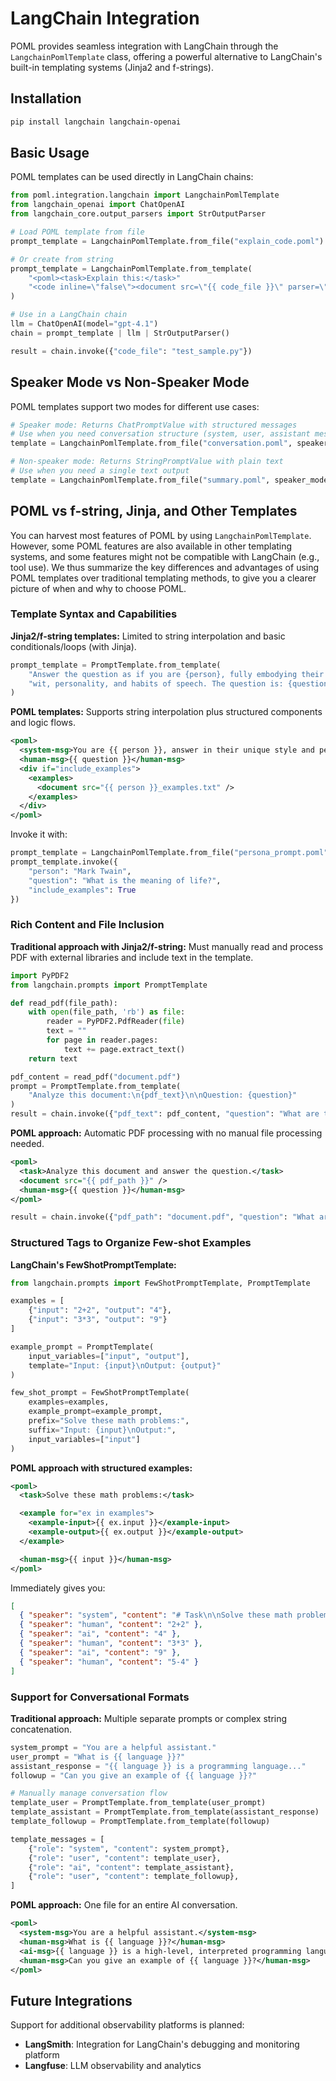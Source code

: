 # LangChain Integration

POML provides seamless integration with LangChain through the `LangchainPomlTemplate` class, offering a powerful alternative to LangChain's built-in templating systems (Jinja2 and f-strings).

## Installation

```bash
pip install langchain langchain-openai
```

## Basic Usage

POML templates can be used directly in LangChain chains:

```python
from poml.integration.langchain import LangchainPomlTemplate
from langchain_openai import ChatOpenAI
from langchain_core.output_parsers import StrOutputParser

# Load POML template from file
prompt_template = LangchainPomlTemplate.from_file("explain_code.poml")

# Or create from string
prompt_template = LangchainPomlTemplate.from_template(
    "<poml><task>Explain this:</task>"
    "<code inline=\"false\"><document src=\"{{ code_file }}\" parser=\"txt\" /></code></poml>"
)

# Use in a LangChain chain
llm = ChatOpenAI(model="gpt-4.1")
chain = prompt_template | llm | StrOutputParser()

result = chain.invoke({"code_file": "test_sample.py"})
```

## Speaker Mode vs Non-Speaker Mode

POML templates support two modes for different use cases:

```python
# Speaker mode: Returns ChatPromptValue with structured messages
# Use when you need conversation structure (system, user, assistant messages)
template = LangchainPomlTemplate.from_file("conversation.poml", speaker_mode=True)

# Non-speaker mode: Returns StringPromptValue with plain text
# Use when you need a single text output
template = LangchainPomlTemplate.from_file("summary.poml", speaker_mode=False)
```

## POML vs f-string, Jinja, and Other Templates

You can harvest most features of POML by using `LangchainPomlTemplate`. However, some POML features are also available in other templating systems, and some features might not be compatible with LangChain (e.g., tool use). We thus summarize the key differences and advantages of using POML templates over traditional templating methods, to give you a clearer picture of when and why to choose POML.

### Template Syntax and Capabilities

**Jinja2/f-string templates:** Limited to string interpolation and basic conditionals/loops (with Jinja).

```python
prompt_template = PromptTemplate.from_template(
    "Answer the question as if you are {person}, fully embodying their style, "
    "wit, personality, and habits of speech. The question is: {question}"
)
```

**POML templates:** Supports string interpolation plus structured components and logic flows.

```xml
<poml>
  <system-msg>You are {{ person }}, answer in their unique style and personality.</system-msg>
  <human-msg>{{ question }}</human-msg>
  <div if="include_examples">
    <examples>
      <document src="{{ person }}_examples.txt" />
    </examples>
  </div>
</poml>
```

Invoke it with:

```python
prompt_template = LangchainPomlTemplate.from_file("persona_prompt.poml")
prompt_template.invoke({
    "person": "Mark Twain",
    "question": "What is the meaning of life?",
    "include_examples": True
})
```

### Rich Content and File Inclusion

**Traditional approach with Jinja2/f-string:** Must manually read and process PDF with external libraries and include text in the template.

```python
import PyPDF2
from langchain.prompts import PromptTemplate

def read_pdf(file_path):
    with open(file_path, 'rb') as file:
        reader = PyPDF2.PdfReader(file)
        text = ""
        for page in reader.pages:
            text += page.extract_text()
    return text

pdf_content = read_pdf("document.pdf")
prompt = PromptTemplate.from_template(
    "Analyze this document:\n{pdf_text}\n\nQuestion: {question}"
)
result = chain.invoke({"pdf_text": pdf_content, "question": "What are the key points?"})
```

**POML approach:** Automatic PDF processing with no manual file processing needed.

```xml
<poml>
  <task>Analyze this document and answer the question.</task>
  <document src="{{ pdf_path }}" />
  <human-msg>{{ question }}</human-msg>
</poml>
```

```python
result = chain.invoke({"pdf_path": "document.pdf", "question": "What are the key points?"})
```

### Structured Tags to Organize Few-shot Examples

**LangChain's FewShotPromptTemplate:**

```python
from langchain.prompts import FewShotPromptTemplate, PromptTemplate

examples = [
    {"input": "2+2", "output": "4"},
    {"input": "3*3", "output": "9"}
]

example_prompt = PromptTemplate(
    input_variables=["input", "output"],
    template="Input: {input}\nOutput: {output}"
)

few_shot_prompt = FewShotPromptTemplate(
    examples=examples,
    example_prompt=example_prompt,
    prefix="Solve these math problems:",
    suffix="Input: {input}\nOutput:",
    input_variables=["input"]
)
```

**POML approach with structured examples:**

```xml
<poml>
  <task>Solve these math problems:</task>

  <example for="ex in examples">
    <example-input>{{ ex.input }}</example-input>
    <example-output>{{ ex.output }}</example-output>
  </example>

  <human-msg>{{ input }}</human-msg>
</poml>
```

Immediately gives you:

```json
[
  { "speaker": "system", "content": "# Task\n\nSolve these math problems:" },
  { "speaker": "human", "content": "2+2" },
  { "speaker": "ai", "content": "4" },
  { "speaker": "human", "content": "3*3" },
  { "speaker": "ai", "content": "9" },
  { "speaker": "human", "content": "5-4" }
]
```

### Support for Conversational Formats

**Traditional approach:** Multiple separate prompts or complex string concatenation.

```python
system_prompt = "You are a helpful assistant."
user_prompt = "What is {{ language }}?"
assistant_response = "{{ language }} is a programming language..."
followup = "Can you give an example of {{ language }}?"

# Manually manage conversation flow
template_user = PromptTemplate.from_template(user_prompt)
template_assistant = PromptTemplate.from_template(assistant_response)
template_followup = PromptTemplate.from_template(followup)

template_messages = [
    {"role": "system", "content": system_prompt},
    {"role": "user", "content": template_user},
    {"role": "ai", "content": template_assistant},
    {"role": "user", "content": template_followup},
]
```

**POML approach:** One file for an entire AI conversation.

```xml
<poml>
  <system-msg>You are a helpful assistant.</system-msg>
  <human-msg>What is {{ language }}?</human-msg>
  <ai-msg>{{ language }} is a high-level, interpreted programming language...</ai-msg>
  <human-msg>Can you give an example of {{ language }}?</human-msg>
</poml>
```

## Future Integrations

Support for additional observability platforms is planned:

- **LangSmith**: Integration for LangChain's debugging and monitoring platform
- **Langfuse**: LLM observability and analytics
